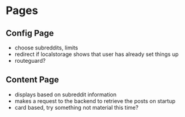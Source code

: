 # Pages

## Config Page
- choose subreddits, limits
- redirect if localstorage shows that user has already set things up
- routeguard?
## Content Page
- displays based on subreddit information
- makes a request to the backend to retrieve the posts on startup
- card based, try something not material this time?